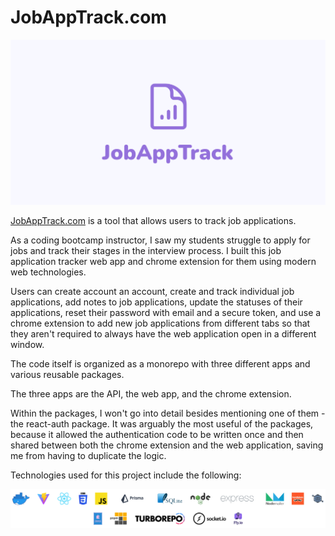 # JobAppTrack.com

![JobAppTrack.com Logo](./apps/web/public/social-preview.png "JobAppTrack.com Logo")


[JobAppTrack.com](https://jobapptrack.com) is a tool that allows users to track job applications.

As a coding bootcamp instructor, I saw my students struggle to apply for jobs and track their stages in the interview process. I built this job application tracker web app and chrome extension for them using modern web technologies.

Users can create account an account, create and track individual job applications, add notes to job applications, update the statuses of their applications,
reset their password with email and a secure token, and use a chrome extension to add new job applications from different tabs so that they aren't required
to always have the web application open in a different window.

The code itself is organized as a monorepo with three different apps and various reusable packages.

The three apps are the API, the web app, and the chrome extension.

Within the packages, I won't go into detail besides mentioning one of them - the react-auth package. It was arguably the most useful of the packages, because it allowed
the authentication code to be written once and then shared between both the chrome extension and the web application, saving me from having to duplicate the logic.

Technologies used for this project include the following:

![List of technologies](tech.png "List of technologies")